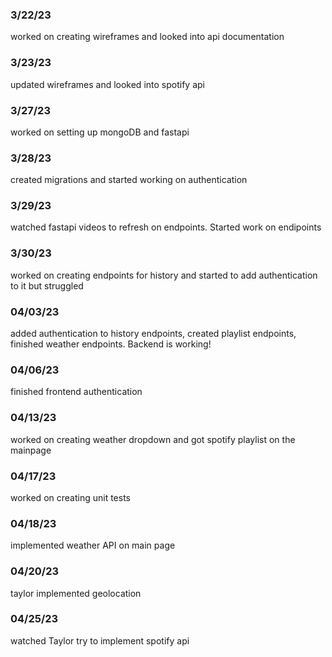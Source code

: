### 3/22/23
worked on creating wireframes and looked into api documentation
### 3/23/23
updated wireframes and looked into spotify api

### 3/27/23
worked on setting up mongoDB and fastapi

### 3/28/23
created migrations and started working on authentication

### 3/29/23
watched fastapi videos to refresh on endpoints. Started work on endipoints

### 3/30/23
worked on creating endpoints for history and started to add authentication to it but struggled

### 04/03/23
added authentication to history endpoints, created playlist endpoints, finished weather endpoints. Backend is working!

### 04/06/23
finished frontend authentication

### 04/13/23
worked on creating weather dropdown and got spotify playlist on the mainpage

### 04/17/23
worked on creating unit tests

### 04/18/23
implemented weather API on main page

### 04/20/23
taylor implemented geolocation

### 04/25/23
watched Taylor try to implement spotify api

